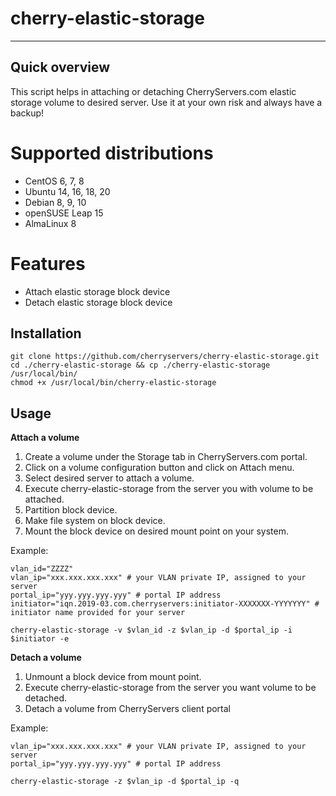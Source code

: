 # cherry-elastic-storage

----
## Quick overview
This script helps in attaching or detaching CherryServers.com elastic storage volume to desired server. Use it at your own risk and always have a backup!

# Supported distributions
* CentOS 6, 7, 8
* Ubuntu 14, 16, 18, 20
* Debian 8, 9, 10
* openSUSE Leap 15
* AlmaLinux 8

# Features
* Attach elastic storage block device
* Detach elastic storage block device

## Installation

```
git clone https://github.com/cherryservers/cherry-elastic-storage.git
cd ./cherry-elastic-storage && cp ./cherry-elastic-storage /usr/local/bin/
chmod +x /usr/local/bin/cherry-elastic-storage
```

## Usage

**Attach a volume**
1. Create a volume under the Storage tab in CherryServers.com portal.
2. Click on a volume configuration button and click on Attach menu.
3. Select desired server to attach a volume.
4. Execute cherry-elastic-storage from the server you with volume to be attached.
5. Partition block device.
6. Make file system on block device.
7. Mount the block device on desired mount point on your system.

Example:

```
vlan_id="ZZZZ"
vlan_ip="xxx.xxx.xxx.xxx" # your VLAN private IP, assigned to your server
portal_ip="yyy.yyy.yyy.yyy" # portal IP address
initiator="iqn.2019-03.com.cherryservers:initiator-XXXXXXX-YYYYYYY" # initiator name provided for your server

cherry-elastic-storage -v $vlan_id -z $vlan_ip -d $portal_ip -i $initiator -e
```

**Detach a volume**

1. Unmount a block device from mount point.
2. Execute cherry-elastic-storage from the server you want volume to be detached.
3. Detach a volume from CherryServers client portal

Example:

```
vlan_ip="xxx.xxx.xxx.xxx" # your VLAN private IP, assigned to your server
portal_ip="yyy.yyy.yyy.yyy" # portal IP address

cherry-elastic-storage -z $vlan_ip -d $portal_ip -q
```